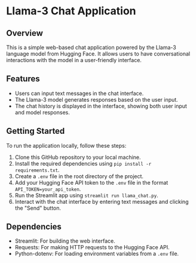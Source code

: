 # Llama-3 Chat Application

## Overview
This is a simple web-based chat application powered by the Llama-3 language model from Hugging Face. It allows users to have conversational interactions with the model in a user-friendly interface.

## Features
- Users can input text messages in the chat interface.
- The Llama-3 model generates responses based on the user input.
- The chat history is displayed in the interface, showing both user input and model responses.

## Getting Started
To run the application locally, follow these steps:
1. Clone this GitHub repository to your local machine.
2. Install the required dependencies using `pip install -r requirements.txt`.
3. Create a `.env` file in the root directory of the project.
4. Add your Hugging Face API token to the `.env` file in the format `API_TOKEN=your_api_token`.
5. Run the Streamlit app using `streamlit run llama_chat.py`.
6. Interact with the chat interface by entering text messages and clicking the "Send" button.

## Dependencies
- Streamlit: For building the web interface.
- Requests: For making HTTP requests to the Hugging Face API.
- Python-dotenv: For loading environment variables from a `.env` file.
